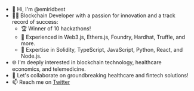 - 👋 Hi, I'm @emiridbest
- 👨‍💻 Blockchain Developer with a passion for innovation and a track record of success:
  - 🏆 Winner of 10 hackathons!
  - 💼 Experienced in Web3.js, Ethers.js, Foundry, Hardhat, Truffle, and more.
  - 🧱 Expertise in Solidity, TypeScript, JavaScript, Python, React, and Node.js.
- 🌐 I'm deeply interested in blockchain technology, healthcare economics, and telemedicine.
- 🤝 Let's collaborate on groundbreaking healthcare and fintech solutions!
- 📫 Reach me on [Twitter](http://twitter.com/emiridbest)

<!---
emiridbest/emiridbest is a ✨ special ✨ repository because its `README.md` (this file) appears on your GitHub profile.
You can click the Preview link to take a look at your changes.
--->
